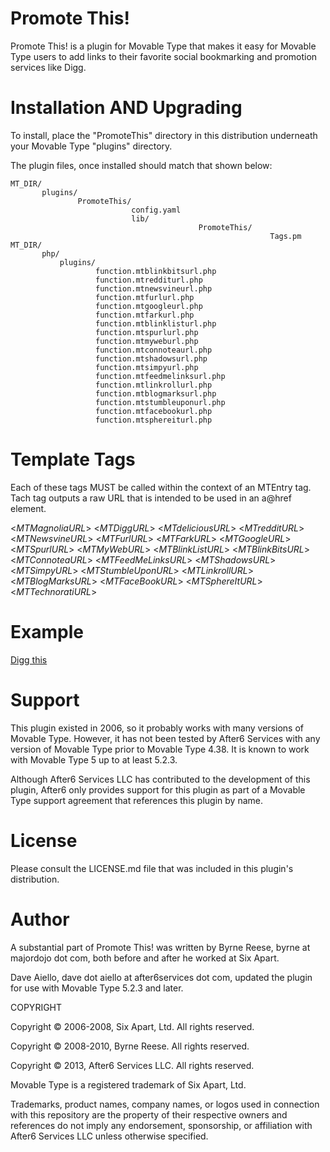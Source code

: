 # Promote This!

Promote This! is a plugin for Movable Type that makes it easy for 
Movable Type users to add links to their favorite social bookmarking
and promotion services like Digg.

# Installation AND Upgrading

To install, place the "PromoteThis" directory in this distribution
underneath your Movable Type "plugins" directory. 

The plugin files, once installed should match that shown below:

    MT_DIR/
           plugins/
                   PromoteThis/
                               config.yaml
                               lib/
                                              PromoteThis/
                                                              Tags.pm
    MT_DIR/
           php/
               plugins/
                       function.mtblinkbitsurl.php
                       function.mtredditurl.php
                       function.mtnewsvineurl.php
                       function.mtfurlurl.php
                       function.mtgoogleurl.php
                       function.mtfarkurl.php
                       function.mtblinklisturl.php
                       function.mtspurlurl.php
                       function.mtmyweburl.php
                       function.mtconnoteaurl.php
                       function.mtshadowsurl.php
                       function.mtsimpyurl.php
                       function.mtfeedmelinksurl.php
                       function.mtlinkrollurl.php
                       function.mtblogmarksurl.php
                       function.mtstumbleuponurl.php
                       function.mtfacebookurl.php
                       function.mtsphereiturl.php


# Template Tags

Each of these tags MUST be called within the context of an MTEntry tag.
Tach tag outputs a raw URL that is intended to be used in an a@href
element.

  <$MTMagnoliaURL$>
  <$MTDiggURL$>
  <$MTdeliciousURL$>
  <$MTredditURL$>
  <$MTNewsvineURL$>
  <$MTFurlURL$>
  <$MTFarkURL$>
  <$MTGoogleURL$>
  <$MTSpurlURL$>
  <$MTMyWebURL$>
  <$MTBlinkListURL$>
  <$MTBlinkBitsURL$>
  <$MTConnoteaURL$>
  <$MTFeedMeLinksURL$>
  <$MTShadowsURL$>
  <$MTSimpyURL$>
  <$MTStumbleUponURL$>
  <$MTLinkrollURL$>
  <$MTBlogMarksURL$>
  <$MTFaceBookURL$>
  <$MTSphereItURL$>
  <$MTTechnoratiURL$>

# Example

  <a href="<$MTDiggURL$>">Digg this</a>

# Support

This plugin existed in 2006, so it probably works with many versions of Movable Type.  However, it has not been tested by After6 Services with any version of Movable Type prior to Movable Type 4.38.  It is known to work with Movable Type 5 up to at least 5.2.3.

Although After6 Services LLC has contributed to the development of this plugin, After6 only provides support for this plugin as part of a Movable Type support agreement that references this plugin by name.

# License

Please consult the LICENSE.md file that was included in this plugin's distribution.

# Author

A substantial part of Promote This! was written by Byrne Reese, byrne at majordojo dot com, both before and after he worked at Six Apart.

Dave Aiello, dave dot aiello at after6services dot com, updated the plugin for use with Movable Type 5.2.3 and later.

COPYRIGHT

Copyright &copy; 2006-2008, Six Apart, Ltd.  All rights reserved.

Copyright &copy; 2008-2010, Byrne Reese. All rights reserved.

Copyright &copy; 2013, After6 Services LLC.  All rights reserved.

Movable Type is a registered trademark of Six Apart, Ltd.

Trademarks, product names, company names, or logos used in connection with this repository are the property of their respective owners and references do not imply any endorsement, sponsorship, or affiliation with After6 Services LLC unless otherwise specified.

